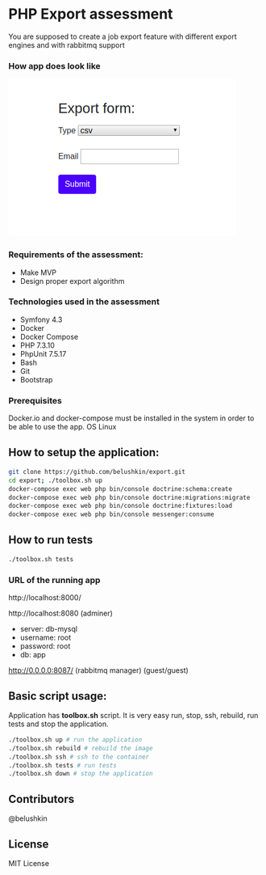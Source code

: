 # PHP Export assessment
You are supposed to create a job export feature with different export engines and with rabbitmq support

### How app does look like
![alt text](./assets/img/image.png)

### Requirements of the assessment:
- Make MVP
- Design proper export algorithm

### Technologies used in the assessment
- Symfony 4.3
- Docker
- Docker Compose
- PHP 7.3.10
- PhpUnit 7.5.17
- Bash
- Git
- Bootstrap

### Prerequisites
Docker.io and docker-compose must be installed in the system in order to be able to use the app.
OS Linux

## How to setup the application:
```bash
git clone https://github.com/belushkin/export.git
cd export; ./toolbox.sh up
docker-compose exec web php bin/console doctrine:schema:create
docker-compose exec web php bin/console doctrine:migrations:migrate
docker-compose exec web php bin/console doctrine:fixtures:load
docker-compose exec web php bin/console messenger:consume
```

## How to run tests
```bash
./toolbox.sh tests
```

### URL of the running app
http://localhost:8000/

http://localhost:8080 (adminer)

- server: db-mysql
- username: root
- password: root
- db: app

http://0.0.0.0:8087/ (rabbitmq manager) (guest/guest)

## Basic script usage:
Application has **toolbox.sh** script. It is very easy run, stop, ssh, rebuild, run tests and stop the application.

```bash
./toolbox.sh up # run the application
./toolbox.sh rebuild # rebuild the image
./toolbox.sh ssh # ssh to the container
./toolbox.sh tests # run tests
./toolbox.sh down # stop the application
```

## Contributors
@belushkin

## License
MIT License
